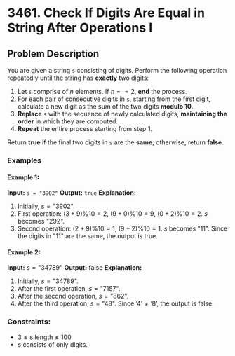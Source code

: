 # 3461. Check If Digits Are Equal in String After Operations I

## Problem Description

You are given a string `s` consisting of digits. Perform the following operation repeatedly until the string has **exactly** two digits:

1.  Let `s` comprise of $n$ elements. If $n == 2$, **end** the process.
2.  For each pair of consecutive digits in `s`, starting from the first digit, calculate a new digit as the sum of the two digits **modulo 10**.
3.  **Replace** `s` with the sequence of newly calculated digits, **maintaining the order** in which they are computed.
4.  **Repeat** the entire process starting from step 1.

Return **true** if the final two digits in `s` are the **same**; otherwise, return **false**.

### Examples

#### Example 1:
**Input:** `s = "3902"`
**Output:** `true`
**Explanation:**
1.  Initially, $s = \text{"3902"}$.
2.  First operation: $(3+9)\%10=2$, $(9+0)\%10=9$, $(0+2)\%10=2$. $s$ becomes $\text{"292"}$.
3.  Second operation: $(2+9)\%10=1$, $(9+2)\%10=1$. $s$ becomes $\text{"11"}$.
Since the digits in $\text{"11"}$ are the same, the output is $\text{true}$.

#### Example 2:
**Input:** $s = \text{"34789"}$
**Output:** $\text{false}$
**Explanation:**
1.  Initially, $s = \text{"34789"}$.
2.  After the first operation, $s = \text{"7157"}$.
3.  After the second operation, $s = \text{"862"}$.
4.  After the third operation, $s = \text{"48"}$.
Since $\text{'4'} \neq \text{'8'}$, the output is $\text{false}$.

### Constraints:
- $3 \le \text{s.length} \le 100$
- $s$ consists of only digits.
